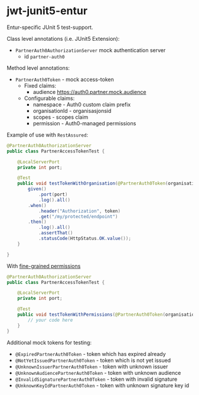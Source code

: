 # jwt-junit5-entur
Entur-specific JUnit 5 test-support.

Class level annotations (i.e. JUnit5 Extension):

* `PartnerAuth0AuthorizationServer` mock authentication server
    * id `partner-auth0`

Method level annotations:

* `PartnerAuth0Token` - mock access-token
   * Fixed claims: 
        * audience https://auth0.partner.mock.audience
   * Configurable claims:
        * namespace - Auth0 custom claim prefix
        * organisationId - organisasjonsid
        * scopes - scopes claim
        * permission - Auth0-managed permissions

Example of use with `RestAssured`:

```java
@PartnerAuth0AuthorizationServer
public class PartnerAccessTokenTest {

    @LocalServerPort
    private int port;

    @Test
    public void testTokenWithOrganisation(@PartnerAuth0Token(organisationId = 1) String token) throws IOException {
        given()
            .port(port)
            .log().all()
        .when()
            .header("Authorization", token)
            .get("/my/protected/endpoint")
        .then()
            .log().all()
            .assertThat()
            .statusCode(HttpStatus.OK.value());
    }

}
```

With [fine-grained permissions](https://auth0.com/docs/dashboard/guides/apis/add-permissions-apis)

```java
@PartnerAuth0AuthorizationServer
public class PartnerAccessTokenTest {

    @LocalServerPort
    private int port;

    @Test
    public void testTokenWithPermissions(@PartnerAuth0Token(organisationId = 5, permissions = {"configure"}) String token) throws IOException {
        // your code here
    }
}
```

Additional mock tokens for testing:

 * `@ExpiredPartnerAuth0Token` - token which has expired already
 * `@NotYetIssuedPartnerAuth0Token` - token which is not yet issued
 * `@UnknownIssuerPartnerAuth0Token` - token with unknown issuer
 * `@UnknownAudiencePartnerAuth0Token` - token with unknown audience
 * `@InvalidSignaturePartnerAuth0Token` - token with invalid signature
 * `@UnknownKeyIdPartnerAuth0Token` - token with unknown signature key id

 

